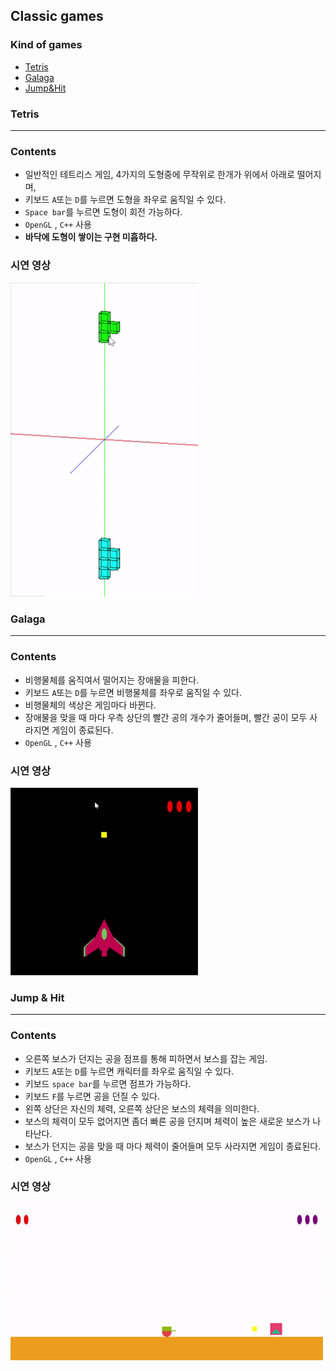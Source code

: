 ## Classic games

### Kind of games
- [Tetris](https://github.com/happyOBO/classic_games#tetris)
- [Galaga](https://github.com/happyOBO/classic_games#galaga)
- [Jump&Hit](https://github.com/happyOBO/classic_games#jump--hit)
### Tetris

---
### Contents
- 일반적인 테트리스 게임, 4가지의 도형중에 무작위로 한개가 위에서 아래로 떨어지며,
- 키보드 ``A``또는 ``D``를 누르면 도형을 좌우로 움직일 수 있다.
- ``Space bar``를 누르면 도형이 회전 가능하다.
- ``OpenGL`` , ``C++`` 사용
- **바닥에 도형이 쌓이는 구현 미흡하다.**
### 시연 영상
<img src="./play_mov/tetris.gif" width="300">

### Galaga

---
### Contents
- 비행물체를 움직여서 떨어지는 장애물을 피한다.
- 키보드 ``A``또는 ``D``를 누르면 비행물체를 좌우로 움직일 수 있다.
- 비행물체의 색상은 게임마다 바뀐다.
- 장애물을 맞을 때 마다 우측 상단의 빨간 공의 개수가 줄어들며, 빨간 공이 모두 사라지면 게임이 종료된다.
- ``OpenGL`` , ``C++`` 사용

### 시연 영상
<img src="./play_mov/galaga.gif" width="300">



### Jump & Hit

---
### Contents
- 오른쪽 보스가 던지는 공을 점프를 통해 피하면서 보스를 잡는 게임.
- 키보드 ``A``또는 ``D``를 누르면 캐릭터를 좌우로 움직일 수 있다.
- 키보드 ``space bar``를 누르면 점프가 가능하다.
- 키보드 ``F``를 누르면 공을 던질 수 있다.
- 왼쪽 상단은 자신의 체력, 오른쪽 상단은 보스의 체력을 의미한다.
- 보스의 체력이 모두 없어지면 좀더 빠른 공을 던지며 체력이 높은 새로운 보스가 나타난다.
- 보스가 던지는 공을 맞을 때 마다 체력이 줄어들며 모두 사라지면 게임이 종료된다.
- ``OpenGL`` , ``C++`` 사용

### 시연 영상
<img src="./play_mov/jump_and_hit.gif" width="500">


